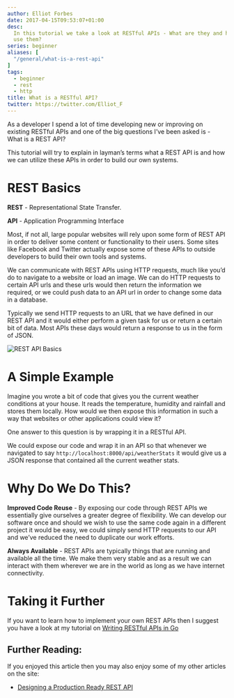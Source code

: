 ```yaml
---
author: Elliot Forbes
date: 2017-04-15T09:53:07+01:00
desc:
  In this tutorial we take a look at RESTful APIs - What are they and how can we
  use them?
series: beginner
aliases: [
  "/general/what-is-a-rest-api"
]
tags:
  - beginner
  - rest
  - http
title: What is a RESTful API?
twitter: https://twitter.com/Elliot_F
---
```


As a developer I spend a lot of time developing new or improving on existing
RESTful APIs and one of the big questions I’ve been asked is - What is a REST
API?

This tutorial will try to explain in layman’s terms what a REST API is and how
we can utilize these APIs in order to build our own systems.

# REST Basics

**REST** - Representational State Transfer.

**API** - Application Programming Interface

Most, if not all, large popular websites will rely upon some form of REST API in
order to deliver some content or functionality to their users. Some sites like
Facebook and Twitter actually expose some of these APIs to outside developers to
build their own tools and systems.

We can communicate with REST APIs using HTTP requests, much like you’d do to
navigate to a website or load an image. We can do HTTP requests to certain API
urls and these urls would then return the information we required, or we could
push data to an API url in order to change some data in a database.

Typically we send HTTP requests to an URL that we have defined in our REST API
and it would either perform a given task for us or return a certain bit of data.
Most APIs these days would return a response to us in the form of JSON.

<img src="https://images.tutorialedge.net/uploads/rest-api.png" alt="REST API Basics" />

# A Simple Example

Imagine you wrote a bit of code that gives you the current weather conditions at
your house. It reads the temperature, humidity and rainfall and stores them
locally. How would we then expose this information in such a way that websites
or other applications could view it?

One answer to this question is by wrapping it in a RESTful API.

We could expose our code and wrap it in an API so that whenever we navigated to
say `http://localhost:8000/api/weatherStats` it would give us a JSON response that
contained all the current weather stats.

# Why Do We Do This?

**Improved Code Reuse** - By exposing our code through REST APIs we essentially
give ourselves a greater degree of flexibility. We can develop our software once
and should we wish to use the same code again in a different project it would be
easy, we could simply send HTTP requests to our API and we’ve reduced the need
to duplicate our work efforts.

**Always Available** - REST APIs are typically things that are running and
available all the time. We make them very stable and as a result we can interact
with them wherever we are in the world as long as we have internet connectivity.

# Taking it Further

If you want to learn how to implement your own REST APIs then I suggest you have
a look at my tutorial on
[Writing RESTful APIs in Go](/golang/creating-restful-api-with-golang/)

## Further Reading:

If you enjoyed this article then you may also enjoy some of my other articles on the site:

* [Designing a Production Ready REST API](/software-eng/designing-a-rest-api)